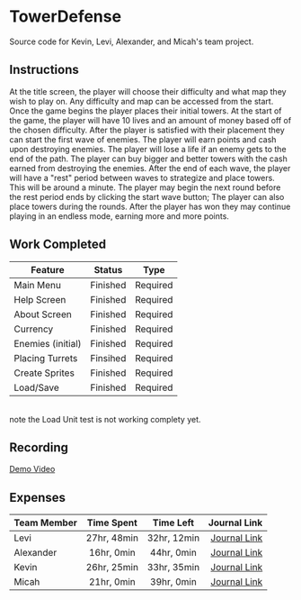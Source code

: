 # TowerDefense
Source code for Kevin, Levi, Alexander, and Micah's team project.

## Instructions

At the title screen, the player will choose their difficulty and what map they wish to play on.
Any difficulty and map can be accessed from the start.
Once the game begins the player places their initial towers.
At the start of the game, the player will have 10 lives and an amount of money based off of the chosen difficulty.
After the player is satisfied with their placement they can start the first wave of enemies.
The player will earn points and cash upon destroying enemies.
The player will lose a life if an enemy gets to the end of the path.
The player can buy bigger and better towers with the cash earned from destroying the enemies.
After the end of each wave, the player will have a "rest" period between waves to strategize and place towers. This will be around a minute.
The player may begin the next round before the rest period ends by clicking the start wave button;
The player can also place towers during the rounds.
After the player has won they may continue playing in an endless mode, earning more and more points.

## Work Completed

| Feature | Status | Type |
|---|---|---|
| Main Menu | Finished | Required |
| Help Screen | Finished | Required |
| About Screen | Finished | Required |
| Currency | Finished  | Required |
| Enemies (initial) | Finished | Required |
| Placing Turrets | Finsihed| Required |
| Create Sprites | Finished | Required |
| Load/Save | Finished | Required |
<br>
note the Load Unit test is not working complety yet.

## Recording

[Demo Video](https://bju-my.sharepoint.com/:v:/r/personal/ldoug121_students_bju_edu/Documents/IMG_0216.mov?csf=1&e=znQwWh)

## Expenses
| Team Member | Time Spent | Time Left | Journal Link |
|-------------|:----------:|:---------:|-------------:|
|Levi|27hr, 48min|32hr, 12min|[Journal Link](https://github.com/TheCombOvers/TowerDefense/wiki/LeviJournal)|
|Alexander|16hr, 0min|44hr, 0min|[Journal Link](https://github.com/TheCombOvers/TowerDefense/wiki/YerkesJournal)|
|Kevin|26hr, 25min|33hr, 35min|[Journal Link](https://github.com/TheCombOvers/TowerDefense/wiki/HansenJournal)|
|Micah|21hr, 0min|39hr, 0min|[Journal Link](https://github.com/TheCombOvers/TowerDefense/wiki/Micah-Journal)|
